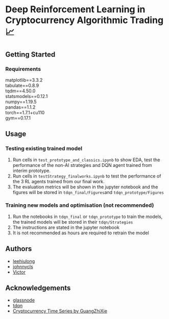 # Deep Reinforcement Learning in Cryptocurrency Algorithmic Trading :chart_with_upwards_trend:

## Getting Started

### Requirements

matplotlib==3.3.2<br/>
tabulate==0.8.9<br/>
tqdm==4.50.0<br/>
statsmodels==0.12.1<br/>
numpy==1.19.5<br/>
pandas==1.1.2<br/>
torch==1.7.1+cu110<br/>
gym==0.17.1<br/>


## Usage

### Testing existing trained model

1. Run cells in `test_prototype_and_classics.ipynb` to show EDA, test the performance of the non-AI strategies and DQN agent trained from interim prototype.
2. Run cells in `testStrategy_finalworks.ipynb` to test the performance of the 3 RL agents trained from our final work.
3. The evaluation metrics will be shown in the jupyter notebook and the figures will be stored in `tdqn_final/Figures`and `tdqn_prototype/Figures`

### Training new models and optimisation (not recommended)

1. Run the notebooks in `tdqn_final` or `tdqn_prototype` to train the models, the trained models will be stored in their `tdqn/Strategies`
2. The instructions are stated in the jupyter notebook
3. It is not recommended as hours are required to retrain the model

## Authors

- [leehiulong](https://github.com/leehiulong)
- [johnnycls](https://github.com/johnnycls)
- [Victor](https://github.com/Nonug)

## Acknowledgements

- [glassnode](https://glassnode.com/)
- [tdqn](https://github.com/ThibautTheate/An-Application-of-Deep-Reinforcement-Learning-to-Algorithmic-Trading)
- [Cryptocurrency Time Series by GuangZhiXie](https://github.com/guangzhixie/cryptocurrency-time-series)

